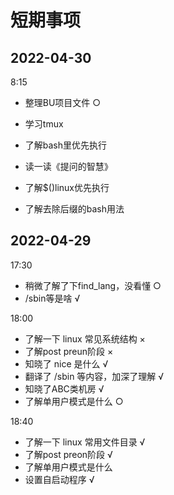 
# 短期事项

## 2022-04-30

8:15

- 整理BU项目文件 ○

- 学习tmux
- 了解bash里优先执行
- 读一读《提问的智慧》
- 了解$()linux优先执行
- 了解去除后缀的bash用法

## 2022-04-29

17:30

- 稍微了解了下find_lang，没看懂 ○
- /sbin等是啥 √

18:00

- 了解一下 linux 常见系统结构 ×
- 了解post preun阶段 ×
- 知晓了 nice 是什么 √
- 翻译了 /sbin 等内容，加深了理解 √
- 知晓了ABC类机房 √
- 了解单用户模式是什么 ○

18:40

- 了解一下 linux 常用文件目录 √
- 了解post preon阶段 √
- 了解单用户模式是什么
- 设置自启动程序 √
